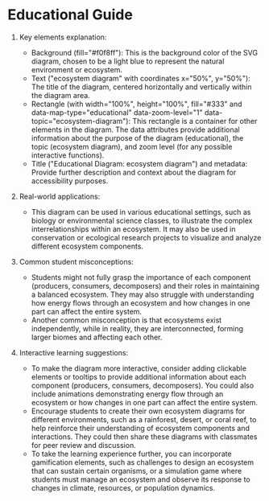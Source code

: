 # Educational Guide
1. Key elements explanation:
   - Background (fill="#f0f8ff"): This is the background color of the SVG diagram, chosen to be a light blue to represent the natural environment or ecosystem.
   - Text ("ecosystem diagram" with coordinates x="50%", y="50%"): The title of the diagram, centered horizontally and vertically within the diagram area.
   - Rectangle (with width="100%", height="100%", fill="#333" and data-map-type="educational" data-zoom-level="1" data-topic="ecosystem-diagram"): This rectangle is a container for other elements in the diagram. The data attributes provide additional information about the purpose of the diagram (educational), the topic (ecosystem diagram), and zoom level (for any possible interactive functions).
   - Title ("Educational Diagram: ecosystem diagram") and metadata: Provide further description and context about the diagram for accessibility purposes.

2. Real-world applications:
   - This diagram can be used in various educational settings, such as biology or environmental science classes, to illustrate the complex interrelationships within an ecosystem. It may also be used in conservation or ecological research projects to visualize and analyze different ecosystem components.

3. Common student misconceptions:
   - Students might not fully grasp the importance of each component (producers, consumers, decomposers) and their roles in maintaining a balanced ecosystem. They may also struggle with understanding how energy flows through an ecosystem and how changes in one part can affect the entire system.
   - Another common misconception is that ecosystems exist independently, while in reality, they are interconnected, forming larger biomes and affecting each other.

4. Interactive learning suggestions:
   - To make the diagram more interactive, consider adding clickable elements or tooltips to provide additional information about each component (producers, consumers, decomposers). You could also include animations demonstrating energy flow through an ecosystem or how changes in one part can affect the entire system.
   - Encourage students to create their own ecosystem diagrams for different environments, such as a rainforest, desert, or coral reef, to help reinforce their understanding of ecosystem components and interactions. They could then share these diagrams with classmates for peer review and discussion.
   - To take the learning experience further, you can incorporate gamification elements, such as challenges to design an ecosystem that can sustain certain organisms, or a simulation game where students must manage an ecosystem and observe its response to changes in climate, resources, or population dynamics.